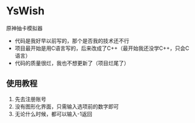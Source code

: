 # YsWish
原神抽卡模拟器
-  代码是我好早以前写的，那个是否我的技术还不行
-  项目最开始是用C语言写的，后来改成了C++（最开始我还没学C++，只会C语言）
-  代码的质量很烂，我也不想更新了（项目烂尾了）
## 使用教程
1. 先去注册账号
2. 没有图形化界面，只需输入选项前的数字即可
3. 无论什么时候，都可以输入-1返回
